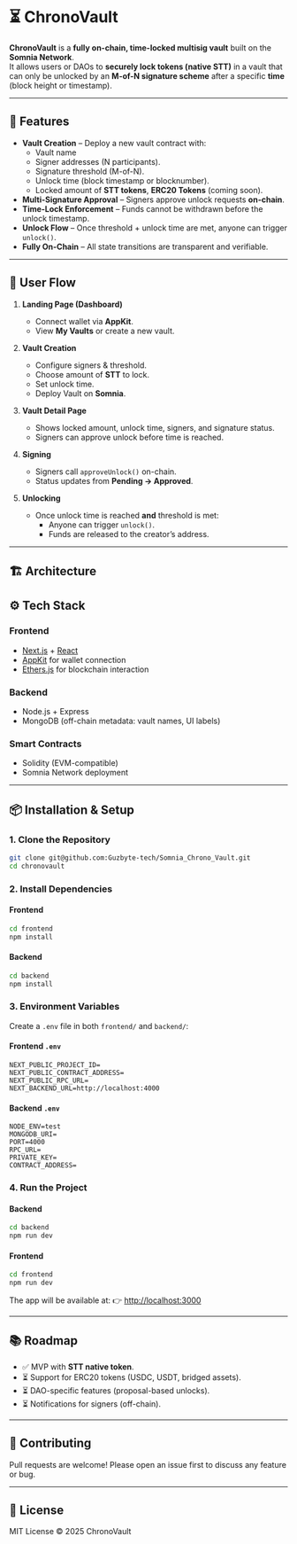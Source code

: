 # ⏳ ChronoVault

**ChronoVault** is a **fully on-chain, time-locked multisig vault** built on the **Somnia Network**.  
It allows users or DAOs to **securely lock tokens (native STT)** in a vault that can only be unlocked by an **M-of-N signature scheme** after a specific **time** (block height or timestamp).

---

## 🚀 Features

- **Vault Creation** – Deploy a new vault contract with:
  - Vault name
  - Signer addresses (N participants).
  - Signature threshold (M-of-N).
  - Unlock time (block timestamp or blocknumber).
  - Locked amount of **STT tokens**, **ERC20 Tokens** (coming soon).
- **Multi-Signature Approval** – Signers approve unlock requests **on-chain**.
- **Time-Lock Enforcement** – Funds cannot be withdrawn before the unlock timestamp.
- **Unlock Flow** – Once threshold + unlock time are met, anyone can trigger `unlock()`.
- **Fully On-Chain** – All state transitions are transparent and verifiable.

---

## 🧭 User Flow

1. **Landing Page (Dashboard)**  
   - Connect wallet via **AppKit**.  
   - View **My Vaults** or create a new vault.  

2. **Vault Creation**  
   - Configure signers & threshold.  
   - Choose amount of **STT** to lock.  
   - Set unlock time.  
   - Deploy Vault on **Somnia**.  

3. **Vault Detail Page**  
   - Shows locked amount, unlock time, signers, and signature status.  
   - Signers can approve unlock before time is reached.  

4. **Signing**  
   - Signers call `approveUnlock()` on-chain.  
   - Status updates from **Pending → Approved**.  

5. **Unlocking**  
   - Once unlock time is reached **and** threshold is met:  
     - Anyone can trigger `unlock()`.  
     - Funds are released to the creator’s address.  

---

## 🏗️ Architecture


## ⚙️ Tech Stack

### Frontend

* [Next.js](https://nextjs.org/) + [React](https://reactjs.org/)
* [AppKit](https://appkit.io/) for wallet connection
* [Ethers.js](https://docs.ethers.org/) for blockchain interaction

### Backend

* Node.js + Express
* MongoDB (off-chain metadata: vault names, UI labels)

### Smart Contracts

* Solidity (EVM-compatible)
* Somnia Network deployment

---

## 📦 Installation & Setup

### 1. Clone the Repository

```bash
git clone git@github.com:Guzbyte-tech/Somnia_Chrono_Vault.git
cd chronovault
```

### 2. Install Dependencies

#### Frontend

```bash
cd frontend
npm install
```

#### Backend

```bash
cd backend
npm install
```

### 3. Environment Variables

Create a `.env` file in both `frontend/` and `backend/`:

#### Frontend `.env`

```env
NEXT_PUBLIC_PROJECT_ID=
NEXT_PUBLIC_CONTRACT_ADDRESS=
NEXT_PUBLIC_RPC_URL=
NEXT_BACKEND_URL=http://localhost:4000

```

#### Backend `.env`

```env
NODE_ENV=test
MONGODB_URI=
PORT=4000
RPC_URL=
PRIVATE_KEY=
CONTRACT_ADDRESS=
```

### 4. Run the Project

#### Backend

```bash
cd backend
npm run dev
```

#### Frontend

```bash
cd frontend
npm run dev
```

The app will be available at:
👉 [http://localhost:3000](http://localhost:3000)


---

## 📚 Roadmap

* ✅ MVP with **STT native token**.
* ⏳ Support for ERC20 tokens (USDC, USDT, bridged assets).
* ⏳ DAO-specific features (proposal-based unlocks).
* ⏳ Notifications for signers (off-chain).

---

## 🤝 Contributing

Pull requests are welcome! Please open an issue first to discuss any feature or bug.

---

## 📜 License

MIT License © 2025 ChronoVault
